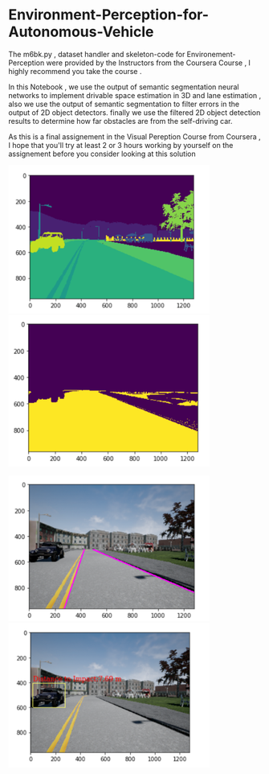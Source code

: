 # Environment-Perception-for-Autonomous-Vehicle

The m6bk.py , dataset handler and skeleton-code for Environement-Perception were provided by the Instructors from the Coursera Course , I highly recommend you take the course .

In this Notebook , we use the output of semantic segmentation neural networks to implement drivable space estimation in 3D and lane estimation , also we use the output of semantic segmentation to filter errors in the output of 2D object detectors. finally we 
use the filtered 2D object detection results to determine how far obstacles are from the self-driving car.

As this is a final assignement in the Visual Pereption Course from Coursera , I hope that you'll try at least 2 or 3 hours working by yourself on the assignement before you consider looking at this solution

<img src="images/segmentation.png" width="400" heigh="400">  <img src="images/ground plane.png" width="400" heigh="400">

<img src="images/lane_estimation.png" width="400" heigh="400">  <img src="images/distance_to_impact.png" width="400" heigh="400">

